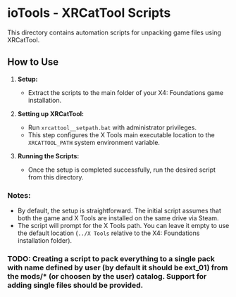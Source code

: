 # ioTools - XRCatTool Scripts

This directory contains automation scripts for unpacking game files using XRCatTool.

## How to Use

1. **Setup:**
   - Extract the scripts to the main folder of your X4: Foundations game installation.

2. **Setting up XRCatTool:**
   - Run `xrcattool__setpath.bat` with administrator privileges.
   - This step configures the X Tools main executable location to the `XRCATTOOL_PATH` system environment variable.
   
3. **Running the Scripts:**
   - Once the setup is completed successfully, run the desired script from this directory.

### Notes:
- By default, the setup is straightforward. The initial script assumes that both the game and X Tools are installed on the same drive via Steam.
- The script will prompt for the X Tools path. You can leave it empty to use the default location (`../X Tools` relative to the X4: Foundations installation folder).


### TODO: Creating a script to pack everything to a single pack with name defined by user (by default it should be ext_01) from the mods/* (or choosen by the user) catalog. Support for adding single files should be provided. 